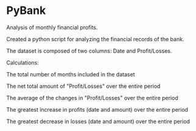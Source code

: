 # PyBank
Analysis of monthly financial profits.

Created a python script for analyzing the financial records of the bank. 

The dataset is composed of two columns: 
Date and Profit/Losses.


Calculations:

The total number of months included in the dataset


The net total amount of "Profit/Losses" over the entire period


The average of the changes in "Profit/Losses" over the entire period


The greatest increase in profits (date and amount) over the entire period


The greatest decrease in losses (date and amount) over the entire period

